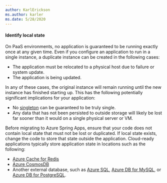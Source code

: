 ```yaml
---
author: KarlErickson
ms.author: karler
ms.date: 5/28/2020
---
```


#### Identify local state

On PaaS environments, no application is guaranteed to be running exactly once at any given time. Even if you configure an application to run in a single instance, a duplicate instance can be created in the following cases:

* The application must be relocated to a physical host due to failure or system update.
* The application is being updated.

In any of these cases, the original instance will remain running until the new instance has finished starting up. This has the following potentially significant implications for your application:

* No [singleton](https://en.wikipedia.org/wiki/Singleton_pattern) can be guaranteed to be truly single.
* Any data that has not been persisted to outside storage will likely be lost far sooner than it would on a single physical server or VM.

Before migrating to Azure Spring Apps, ensure that your code does not contain local state that must not be lost or duplicated. If local state exists, change the code to store that state outside the application. Cloud-ready applications typically store application state in locations such as the following:

* [Azure Cache for Redis](/azure/azure-cache-for-redis/cache-java-get-started)
* [Azure CosmosDB](/azure/cosmos-db/create-sql-api-java)
* Another external database, such as [Azure SQL](/azure/azure-sql/azure-sql-iaas-vs-paas-what-is-overview), [Azure DB for MySQL](/azure/mysql/overview), or [Azure DB for PostgreSQL](/azure/postgresql/overview).
